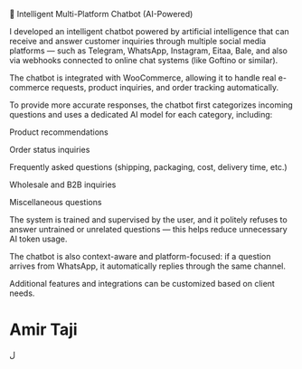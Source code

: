 🧠 Intelligent Multi-Platform Chatbot (AI-Powered)

I developed an intelligent chatbot powered by artificial intelligence that can receive and answer customer inquiries through multiple social media platforms — such as Telegram, WhatsApp, Instagram, Eitaa, Bale, and also via webhooks connected to online chat systems (like Goftino or similar).

The chatbot is integrated with WooCommerce, allowing it to handle real e-commerce requests, product inquiries, and order tracking automatically.

To provide more accurate responses, the chatbot first categorizes incoming questions and uses a dedicated AI model for each category, including:

Product recommendations

Order status inquiries

Frequently asked questions (shipping, packaging, cost, delivery time, etc.)

Wholesale and B2B inquiries

Miscellaneous questions

The system is trained and supervised by the user, and it politely refuses to answer untrained or unrelated questions — this helps reduce unnecessary AI token usage.

The chatbot is also context-aware and platform-focused: if a question arrives from WhatsApp, it automatically replies through the same channel.

Additional features and integrations can be customized based on client needs.
# Amir Taji
ل
